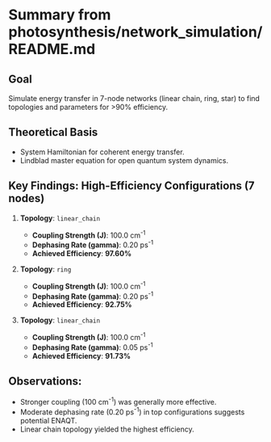 # Summary from photosynthesis/network_simulation/README.md

## Goal
Simulate energy transfer in 7-node networks (linear chain, ring, star) to find topologies and parameters for >90% efficiency.

## Theoretical Basis
- System Hamiltonian for coherent energy transfer.
- Lindblad master equation for open quantum system dynamics.

## Key Findings: High-Efficiency Configurations (7 nodes)
1.  **Topology**: `linear_chain`
    *   **Coupling Strength (J)**: 100.0 cm<sup>-1</sup>
    *   **Dephasing Rate (gamma)**: 0.20 ps<sup>-1</sup>
    *   **Achieved Efficiency**: **97.60%**

2.  **Topology**: `ring`
    *   **Coupling Strength (J)**: 100.0 cm<sup>-1</sup>
    *   **Dephasing Rate (gamma)**: 0.20 ps<sup>-1</sup>
    *   **Achieved Efficiency**: **92.75%**

3.  **Topology**: `linear_chain`
    *   **Coupling Strength (J)**: 100.0 cm<sup>-1</sup>
    *   **Dephasing Rate (gamma)**: 0.05 ps<sup>-1</sup>
    *   **Achieved Efficiency**: **91.73%**

## Observations:
*   Stronger coupling (100 cm<sup>-1</sup>) was generally more effective.
*   Moderate dephasing rate (0.20 ps<sup>-1</sup>) in top configurations suggests potential ENAQT.
*   Linear chain topology yielded the highest efficiency.
